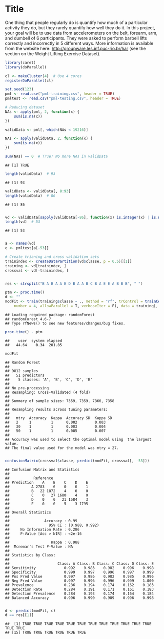 Title
========================================================

One thing that people regularly do is quantify how much of a particular activity they do, 
but they rarely quantify how well they do it. In this project, your goal will be to use data 
from accelerometers on the belt, forearm, arm, and dumbell of 6 participants. 
They were asked to perform barbell lifts correctly and incorrectly in 5 different ways. 
More information is available from the website here: 
http://groupware.les.inf.puc-rio.br/har (see the section on the Weight Lifting Exercise Dataset). 



```r
library(caret)
library(doParallel)

cl <- makeCluster(4)  # Use 4 cores
registerDoParallel(cl)

set.seed(123)
pml <- read.csv("pml-training.csv", header = TRUE)
pmltest <- read.csv("pml-testing.csv", header = TRUE)

# Reducing dataset
NAs <- apply(pml, 2, function(x) {
    sum(is.na(x))
})

validData <- pml[, which(NAs < 19216)]

NAs <- apply(validData, 2, function(x) {
    sum(is.na(x))
})

sum(NAs) == 0  # True! No more NAs in validData
```

```
## [1] TRUE
```

```r
length(validData)  # 93
```

```
## [1] 93
```

```r
validData <- validData[, 8:93]
length(validData)  # 86
```

```
## [1] 86
```

```r

vd <- validData[sapply(validData[-86], function(x) is.integer(x) | is.numeric(x))]
length(vd)  # 53
```

```
## [1] 53
```

```r

a <- names(vd)
c <- pmltest[a[-53]]

# Create trianing and cross validation sets
trainindex <- createDataPartition(vd$classe, p = 0.5)[[1]]
training <- vd[trainindex, ]
crossval <- vd[-trainindex, ]


res <- strsplit("B A B A A E D B A A B C B A E E A B B B", " ")

ptm <- proc.time()
d <- ""
modFit <- train(training$classe ~ ., method = "rf", trControl = trainControl(method = "cv", 
    number = 4, allowParallel = T, verboseIter = F), data = training[, -53])
```

```
## Loading required package: randomForest
## randomForest 4.6-7
## Type rfNews() to see new features/changes/bug fixes.
```

```r
proc.time() - ptm
```

```
##    user  system elapsed 
##   44.64    0.34  201.85
```

```r
modFit
```

```
## Random Forest 
## 
## 9812 samples
##   51 predictors
##    5 classes: 'A', 'B', 'C', 'D', 'E' 
## 
## No pre-processing
## Resampling: Cross-Validated (4 fold) 
## 
## Summary of sample sizes: 7359, 7359, 7360, 7358 
## 
## Resampling results across tuning parameters:
## 
##   mtry  Accuracy  Kappa  Accuracy SD  Kappa SD
##   2     1         1      0.002        0.003   
##   30    1         1      0.003        0.004   
##   50    1         1      0.005        0.007   
## 
## Accuracy was used to select the optimal model using  the largest value.
## The final value used for the model was mtry = 27.
```

```r

confusionMatrix(crossval$classe, predict(modFit, crossval[, -53]))
```

```
## Confusion Matrix and Statistics
## 
##           Reference
## Prediction    A    B    C    D    E
##          A 2783    6    0    0    1
##          B   22 1872    4    0    0
##          C    0   27 1680    4    0
##          D    0    0   21 1584    3
##          E    0    0    5    3 1795
## 
## Overall Statistics
##                                         
##                Accuracy : 0.99          
##                  95% CI : (0.988, 0.992)
##     No Information Rate : 0.286         
##     P-Value [Acc > NIR] : <2e-16        
##                                         
##                   Kappa : 0.988         
##  Mcnemar's Test P-Value : NA            
## 
## Statistics by Class:
## 
##                      Class: A Class: B Class: C Class: D Class: E
## Sensitivity             0.992    0.983    0.982    0.996    0.998
## Specificity             0.999    0.997    0.996    0.997    0.999
## Pos Pred Value          0.997    0.986    0.982    0.985    0.996
## Neg Pred Value          0.997    0.996    0.996    0.999    1.000
## Prevalence              0.286    0.194    0.174    0.162    0.183
## Detection Rate          0.284    0.191    0.171    0.161    0.183
## Detection Prevalence    0.284    0.193    0.174    0.164    0.184
## Balanced Accuracy       0.996    0.990    0.989    0.996    0.998
```

```r

d <- predict(modFit, c)
d == res[[1]]
```

```
##  [1] TRUE TRUE TRUE TRUE TRUE TRUE TRUE TRUE TRUE TRUE TRUE TRUE TRUE TRUE
## [15] TRUE TRUE TRUE TRUE TRUE TRUE
```


